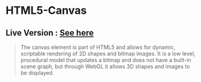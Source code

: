 # HTML5-Canvas

## Live Version : [See here](https://sauravchamoli17.github.io/HTML5-Canvas/)

> The canvas element is part of HTML5 and allows for dynamic, scriptable rendering of 2D shapes and bitmap images. It is a low level, procedural model that updates a bitmap and does not have a built-in scene graph, but through WebGL it allows 3D shapes and images to be displayed.
